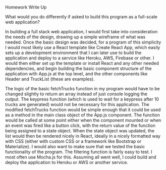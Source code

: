 Homework Write Up

What would you do differently if asked to build this program as a full-scale web application?

In building a full stack web application, I would first take into consideration the needs of the design, drawing up a simple wireframe of what was needed. Once the basic design was decided, for a program of this simplicity I would most likely use a React template like Create React App, which easily sets up a development environment that I can later use to build the application and deploy to a service like Heroku, AWS, Firebase or other. I would then either set up the template or install React and any other needed dependencies, and begin building the basic component structure of the application with App.js at the top level, and the other components like Header and TruckList (these are examples).

The logic of the basic fetchTrucks function in my program would have to be changed slightly to return an array instead of just console logging the output. The keypress function (which is used to wait for a keypress after 10 trucks are generated) would not be necessary for this application. The modified fetchTrucks function would be simple enough that it could be used as a method in the main class object of the App.js component. The function would be called at some point either when the component mounted or when an event was fired like a button click, with the return value of the function being assigned to a state object. When the state object was updated, the list would then be rendered nicely in React, ideally in a nicely formatted way with CSS (either with custom CSS or a framework like Bootstrap or Materialize). I would also want to make sure that we tested the basic functionality of the program. The filtering function is fairly easy to test. I most often use Mocha.js for this. Assuming all went well, I could build and deploy the application to Heroku or AWS or another service.
